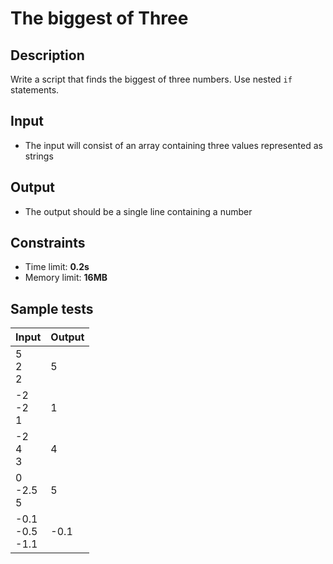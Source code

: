 # The biggest of Three

## Description
Write a script that finds the biggest of three numbers.
Use nested `if` statements.

## Input
- The input will consist of an array containing three values represented as strings

## Output
- The output should be a single line containing a number

## Constraints
- Time limit: **0.2s**
- Memory limit: **16MB**

## Sample tests

| Input                | Output |
|:---------------------|--------|
| 5<br>2<br>2          | 5      |
| -2<br>-2<br>1        | 1      |
| -2<br>4<br>3         | 4      |
| 0<br>-2.5<br>5       | 5      |
| -0.1<br>-0.5<br>-1.1 | -0.1   |
